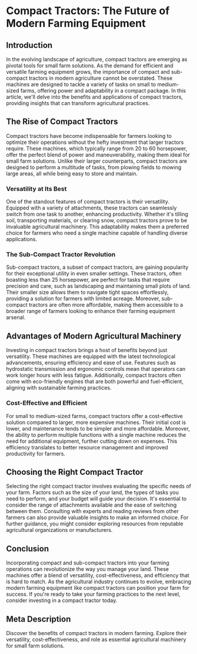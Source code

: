 # Compact Tractors: The Future of Modern Farming Equipment

## Introduction

In the evolving landscape of agriculture, compact tractors are emerging as pivotal tools for small farm solutions. As the demand for efficient and versatile farming equipment grows, the importance of compact and sub-compact tractors in modern agriculture cannot be overstated. These machines are designed to tackle a variety of tasks on small to medium-sized farms, offering power and adaptability in a compact package. In this article, we'll delve into the benefits and applications of compact tractors, providing insights that can transform agricultural practices.

## The Rise of Compact Tractors

Compact tractors have become indispensable for farmers looking to optimize their operations without the hefty investment that larger tractors require. These machines, which typically range from 20 to 60 horsepower, offer the perfect blend of power and maneuverability, making them ideal for small farm solutions. Unlike their larger counterparts, compact tractors are designed to perform a multitude of tasks, from plowing fields to mowing large areas, all while being easy to store and maintain.

### Versatility at Its Best

One of the standout features of compact tractors is their versatility. Equipped with a variety of attachments, these tractors can seamlessly switch from one task to another, enhancing productivity. Whether it's tilling soil, transporting materials, or clearing snow, compact tractors prove to be invaluable agricultural machinery. This adaptability makes them a preferred choice for farmers who need a single machine capable of handling diverse applications.

### The Sub-Compact Tractor Revolution

Sub-compact tractors, a subset of compact tractors, are gaining popularity for their exceptional utility in even smaller settings. These tractors, often boasting less than 25 horsepower, are perfect for tasks that require precision and care, such as landscaping and maintaining small plots of land. Their smaller size allows them to navigate tight spaces effortlessly, providing a solution for farmers with limited acreage. Moreover, sub-compact tractors are often more affordable, making them accessible to a broader range of farmers looking to enhance their farming equipment arsenal.

## Advantages of Modern Agricultural Machinery

Investing in compact tractors brings a host of benefits beyond just versatility. These machines are equipped with the latest technological advancements, ensuring efficiency and ease of use. Features such as hydrostatic transmission and ergonomic controls mean that operators can work longer hours with less fatigue. Additionally, compact tractors often come with eco-friendly engines that are both powerful and fuel-efficient, aligning with sustainable farming practices.

### Cost-Effective and Efficient

For small to medium-sized farms, compact tractors offer a cost-effective solution compared to larger, more expensive machines. Their initial cost is lower, and maintenance tends to be simpler and more affordable. Moreover, the ability to perform multiple functions with a single machine reduces the need for additional equipment, further cutting down on expenses. This efficiency translates to better resource management and improved productivity for farmers.

## Choosing the Right Compact Tractor

Selecting the right compact tractor involves evaluating the specific needs of your farm. Factors such as the size of your land, the types of tasks you need to perform, and your budget will guide your decision. It's essential to consider the range of attachments available and the ease of switching between them. Consulting with experts and reading reviews from other farmers can also provide valuable insights to make an informed choice. For further guidance, you might consider exploring resources from reputable agricultural organizations or manufacturers.

## Conclusion

Incorporating compact and sub-compact tractors into your farming operations can revolutionize the way you manage your land. These machines offer a blend of versatility, cost-effectiveness, and efficiency that is hard to match. As the agricultural industry continues to evolve, embracing modern farming equipment like compact tractors can position your farm for success. If you're ready to take your farming practices to the next level, consider investing in a compact tractor today.

## Meta Description

Discover the benefits of compact tractors in modern farming. Explore their versatility, cost-effectiveness, and role as essential agricultural machinery for small farm solutions.